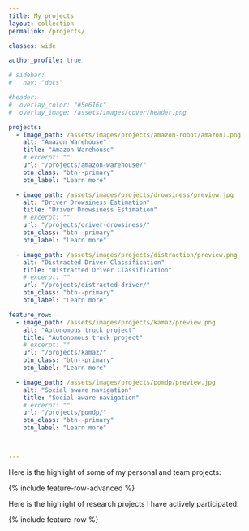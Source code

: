 ```yaml
---
title: My projects
layout: collection
permalink: /projects/

classes: wide

author_profile: true

# sidebar:
#   nav: "docs"

#header:
#  overlay_color: "#5e616c"
#  overlay_image: /assets/images/cover/header.png

projects: 
  - image_path: /assets/images/projects/amazon-robot/amazon1.png
    alt: "Amazon Warehouse"
    title: "Amazon Warehouse" 
    # excerpt: ""
    url: "/projects/amazon-warehouse/"
    btn_class: "btn--primary"
    btn_label: "Learn more"

  - image_path: /assets/images/projects/drowsiness/preview.jpg
    alt: "Driver Drowsiness Estimation"
    title: "Driver Drowsiness Estimation"
    # excerpt: ""
    url: "/projects/driver-drowsiness/"
    btn_class: "btn--primary"
    btn_label: "Learn more"

  - image_path: /assets/images/projects/distraction/preview.png
    alt: "Distracted Driver Classification"
    title: "Distracted Driver Classification"
    # excerpt: ""
    url: "/projects/distracted-driver/"
    btn_class: "btn--primary"
    btn_label: "Learn more"   

feature_row:
  - image_path: /assets/images/projects/kamaz/preview.png
    alt: "Autonomous truck project"
    title: "Autonomous truck project"
    # excerpt: ""
    url: "/projects/kamaz/"
    btn_class: "btn--primary"
    btn_label: "Learn more"

  - image_path: /assets/images/projects/pomdp/preview.jpg
    alt: "Social aware navigation"
    title: "Social aware navigation"
    # excerpt: ""
    url: "/projects/pomdp/"
    btn_class: "btn--primary"
    btn_label: "Learn more"



---
```


Here is the highlight of some of my personal and team projects:

{% include feature-row-advanced %}

Here is the highlight of research projects I have actively participated:

{% include feature-row %}
